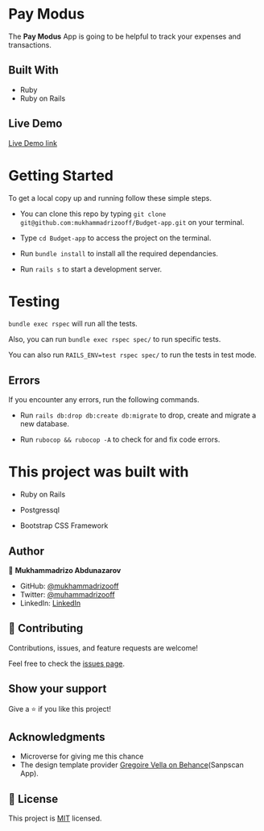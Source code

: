 # Pay Modus

The **Pay Modus** App is going to be helpful to track your expenses and transactions.



## Built With

- Ruby
- Ruby on Rails

## Live Demo

[Live Demo link]()


# Getting Started

To get a local copy up and running follow these simple steps.

- You can clone this repo by typing `git clone git@github.com:mukhammadrizooff/Budget-app.git` on your terminal.

- Type `cd Budget-app` to access the project on the terminal.
  
- Run `bundle install` to install all the required dependancies.

- Run `rails s` to start a development server.

# Testing

`bundle exec rspec` will run all the tests.

Also, you can run `bundle exec rspec spec/` to run specific tests.

You can also run `RAILS_ENV=test rspec spec/` to run the tests in test mode.

## Errors

If you encounter any errors, run the following commands.

- Run `rails db:drop db:create db:migrate` to drop, create and migrate a new database.

- Run `rubocop && rubocop -A` to check for and fix code errors.

# This project was built with

- Ruby on Rails

- Postgressql

- Bootstrap CSS Framework


## Author

👤 **Mukhammadrizo Abdunazarov**

- GitHub: [@mukhammadrizooff](https://github.com/mukhammadrizooff)
- Twitter: [@muhammadrizooff](https://twitter.com/muhammadrizooff)
- LinkedIn: [LinkedIn](https://linkedin.com/in/mukhammadrizooff)

## 🤝 Contributing

Contributions, issues, and feature requests are welcome!

Feel free to check the [issues page](https://github.com/mukhammadrizooff/Budget-app/issues).

## Show your support

Give a ⭐️ if you like this project!

## Acknowledgments

- Microverse for giving me this chance
- The design template provider [Gregoire Vella on Behance](https://www.behance.net/gregoirevella)(Sanpscan App).

## 📝 License

This project is [MIT](./LICENCE) licensed.